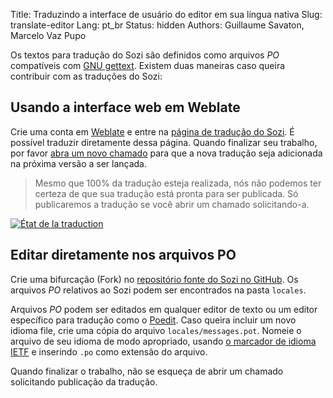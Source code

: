 Title: Traduzindo a interface de usuário do editor em sua língua nativa
Slug: translate-editor
Lang: pt_br
Status: hidden
Authors: Guillaume Savaton, Marcelo Vaz Pupo

Os textos para tradução do Sozi são definidos como arquivos *PO* compatíveis com
[GNU gettext](https://www.gnu.org/software/gettext/).
Existem duas maneiras caso queira contribuir com as traduções do Sozi:

Usando a interface web em Weblate
----------------------------------------

Crie uma conta em [Weblate](https://hosted.weblate.org)
e entre na [página de tradução do Sozi](https://hosted.weblate.org/projects/sozi/translations/).
É possível traduzir diretamente dessa página.
Quando finalizar seu trabalho, por favor [abra um novo chamado](https://github.com/senshu/Sozi/issues)
para que a nova tradução seja adicionada na próxima versão a ser lançada.

> Mesmo que 100% da tradução esteja realizada, nós não podemos
> ter certeza de que sua tradução está pronta para ser publicada.
> Só publicaremos a tradução se você abrir um chamado solicitando-a.

<a href="https://hosted.weblate.org/engage/sozi/?utm_source=widget">
<img src="https://hosted.weblate.org/widgets/sozi/-/translations/multi-auto.svg" alt="État de la traduction" />
</a>

Editar diretamente nos arquivos PO
-----------------------------

Crie uma bifurcação (Fork) no [repositório fonte do Sozi no GitHub](https://github.com/senshu/Sozi).
Os arquivos *PO* relativos ao Sozi podem ser encontrados na pasta `locales`.

Arquivos *PO* podem ser editados em qualquer editor de texto ou um editor específico para tradução como
o [Poedit](http://poedit.net/).
Caso queira incluir um novo idioma file, crie uma cópia do arquivo `locales/messages.pot`.
Nomeie o arquivo de seu idioma de modo apropriado, usando [o marcador de idioma IETF](http://www.langtag.net/)
e inserindo `.po` como extensão do arquivo.

Quando finalizar o trabalho, não se esqueça de abrir um chamado solicitando publicação da tradução.
